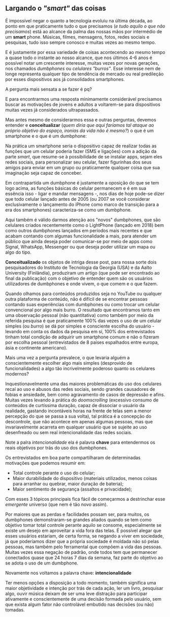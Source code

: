 ## Largando o _"smart"_ das coisas

É impossível negar o quanto a tecnologia evoluiu na última década, ao ponto em que praticamente tudo o que precisamos (_e tudo aquilo o que não precisamos_) está ao alcance da palma das nossas mãos por intermédio de um __smart__ phone. Músicas, filmes, mensagens, fotos, redes sociais e pesquisas, tudo isso sempre conosco e muitas vezes ao mesmo tempo.

E é justamente por essa variedade de coisas acontecendo ao mesmo tempo a quase todo o instante ao nosso alcance, que nos últimos 4-6 anos é possível notar um crescente interesse, muitas vezes por novas gerações, nos chamados _dumbphones_ ou _celulares "burros"_. Esse interesse nem de longe representa qualquer tipo de tendência de mercado ou real predileção por esses dispositivos aos já consolidados smartphones.

A pergunta mais sensata a se fazer é pq?

E para encontrarmos uma resposta minimamente considerável precisamos buscar as motivações de jovens e adultos a voltarem-se para dispositivos muitas vezes já considerados ultrapassados. 

Mas antes mesmo de considerarmos essa e outras perguntas, devemos entender e __conceitualizar__ (_quem diria que aqui faríamos tal ataque ao próprio objetivo do espaço, ironias da vida não é mesmo?_) o que é um smartphone e o que é um dumbphone:

Na prática um smartphone seria o dispositivo capaz de realizar todas as funções que um celular poderia fazer (SMS e ligações) com a adição da parte _smart_, que resume-se à possibilidade de se instalar apps, sejam eles redes sociais, para personalizar seu celular, fazer figurinhas dos seus amigos para enviar em um grupo ou praticamente qualquer coisa que sua imaginação seja capaz de conceber.

Em contrapartida um dumbphone é justamente a oposição do que se tem logo acima, as funções básicas do celular permanecem e é em sua essência isso - ligar e mandar mensagens -, nos dias de hoje pode-se dizer que todo celular lançado antes de 2005 (ou 2007 se você considerar exclusivamente o lançamento do iPhone como marco de transição para a era dos smartphones) caracteriza-se como um dumbphone.

Aqui também é válido darmos atenção aos "novos" dumbphones, que são celulares criados recentemente como o LightPhone (lançado em 2018) bem como outros dumbphones lançados em períodos mais recentes e que acabam contando com algumas funcionalidade a mais, para atender um público que ainda deseja poder comunicar-se por meio de apps como Signal, WhatsApp, Messenger ou que deseja poder utilizar um mapa ou algo do tipo.

__Conceitualizado__ os objetos de intriga desse post, para nossa sorte dois pesquisadores do Instituto de Tecnologia da Georgia (USA) e da Aalto University (Finlândia), produziram um artigo (que pode ser encontrado ao final da publicação) com o objetivo de entender quem são os usuários utilizadores de dumbphones e onde vivem, o que comem e o que fazem.

Quando olhamos para conteúdos produzidos seja no YouTube ou qualquer outra plataforma de conteúdo, não é difícil de se encontrar pessoas contando suas experiências com dumbphones ou como trocar um celular convencional por algo mais burro. O resultado que encontramos tanto em uma observação pessoal (não quantitativa) como também por meio da referida pesquisa é que praticamente 100% das vezes o uso de um celular simples (ou _burro_) se dá por simples e consciente escolha do usuário - levando em conta os dados da pesquisa em sí, 100% dos entrevistados tinham total condição de adquirir um smartphone comum e não o fizeram por escolha pessoal (entrevistados de 8 países espalhados entre europa, ásia e continente americano).

Mais uma vez a pergunta prevalece, o que levaria alguém a conscientemente escolher algo mais simples (desprovido de funcionalidades) a algo tão incrivelmente poderoso quanto os celulares modernos?

Inquestionavelmente uma das maiores problemáticas do uso dos celulares recaí ao uso e abusos das redes sociais, sendo grandes causadores de fobias e ansiedade, bem como agravamento de casos de depressão e afins. Muitas vezes levando à prática do _doomscrolling_ (excessivo consumo de conteúdos de curtíssima duração, capaz de dissociar o usuário da realidade, gastando incontáveis horas na frente de telas sem a menor percepção do que se passa a sua volta), tal prática é a concepção do descontrole, que não acontece em apenas algumas pessoas, mas que invariavelmente acarreta em qualquer usuário que se sujeite ao uso desenfreado ou sem real intencionalidade das redes sociais.

Note a palra _intencionalidade_ ela é palavra __chave__ para entendermos os reais objetivos por trás do uso dos dumbphones.

Os entrevistados em boa parte compartilharam de determinadas motivações que podemos resumir em:
- Total controle perante o uso do celular;
- Maior durabilidade do dispositivo (materiais utilizados, menos coisas para arranhar ou quebrar, maior duração de bateria);
- Maior sentimento de segurança (assaltos e privacidade);

Com esses 3 tópicos principais fica fácil de começarmos a destrinchar esse _emergente_ universo (que nem é tão novo assim).

Por maiores que as perdas e facilidades possam ser, para muitos, os dumbphones demonstraram-se grandes aliados quando se tem como objetivo tomar total controle perante aquilo se consome, especialmente se existe um desejo em aproveitar a vida fora das telas. É possível alegar que esses usuários estariam, de certa forma, se negando a viver em sociedade, já que poderíamos dizer que a própria sociedade é moldada não só pelas pessoas, mas também pelo ferramental que compõem a vida das pessoas. Muitas vezes essa negação de padrão, onde todos tem que permanecer conectados quase que 24 horas 7 dias da semana, faz parte do objetivo ao se adota o uso de um dumbphone.

Novamente nos voltamos a palavra chave: __intencionalidade__

Ter menos opções a disposição a todo momento, também significa uma maior objetividade e intenção por trás de cada ação, ler um livro, pesquisar algo, ouvir música deixam de ser uma leve distração para participar ativamente e conscientemente de uma decisão formada pelo usuário, sem que exista algum fator não controlável embutido nas decisões (ou não) tomadas.
